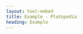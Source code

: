 ```yaml
---
layout: tool-embed
title: Example - Platopedia
heading: Example
---
```


<style>
h1 { display:none !important }
</style>

<div id="tool_embed_div_default" data-url="https://example.com/" data-height="0" style="margin-left:0;margin-right:0"></div>